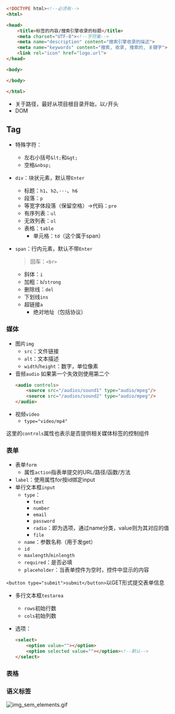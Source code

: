 ```html
<!DOCTYPE html><!--必须有-->
<html>

<head>
    <title>标签的内容/搜索引擎收录的标题</title>
    <meta charset="UTF-8"><!--字符集-->
    <meta name="description" content="搜索引擎收录的描述">
    <meta name="keywords" content="搜索, 收录, 搜索的, 关键字">
    <link rel="icon" href="logo.url">
</head>

<body>

</body>

</html>
```
+ 关于路径，最好从项目根目录开始，以`/`开头
+ DOM

## Tag
+ 特殊字符：
	+ 左右小括号`&lt;`和`&gt;`
	+ 空格`&nbsp;`

+ `div`：块状元素，默认带`Enter`
	+ 标题：`h1`、`h2`、`···`、`h6`
	+ 段落：`p`
	+ 等宽字体段落（保留空格）->代码：`pre`
	+ 有序列表：`ul`
	+ 无效列表：`ol`
	+ 表格：`table`
		+ 单元格：`td`（这个属于span）

+ `span`：行内元素，默认不带`Enter`
	>回车：`<br>`

	+ 斜体：`i`
	+ 加粗：`b`/`strong`
	+ 删除线：`del`
	+ 下划线`ins`
	+ 超链接`a`
		+ 绝对地址（包括协议）
### 媒体
+ 图片`img`
	+ `src`：文件链接
	+ `alt`：文本描述
	+ `width`/`height`：数字，单位像素
+ 音频`audio`
	如果第一个失效则使用第二个
	```html
	<audio controls>
		<source src="/audios/sound1" type="audio/mpeg"/>
		<source src="/audios/sound2" type="audio/mpeg"/>
	</audio>
	```
+ 视频`video`
	+ `type="video/mp4"`

这里的`controls`属性也表示是否提供相关媒体标签的控制组件

### 表单

+ 表单`form`
	+ 属性`action`指表单提交的URL/路径/函数/方法
+ `label`：使用属性for按id绑定input
+ 单行文本框`input`
	+ `type`：
		+ `text`
		+ `number`
		+ `email`
		+ `password`
		+ `radio`：即为选项，通过name分类，value则为其对应的值
		+ `file`
	+ `name`：参数名称（用于发get）
	+ `id`
	+ `maxlength`/`minlength`
	+ `required`：是否必填
	+ `placeholder`：当表单控件为空时，控件中显示的内容

`<button type="submit">submit</button>`以GET形式提交表单信息

+ 多行文本框`testarea`
	+ `rows`初始行数
	+ `cols`初始列数

+ 选项：
	```html
	<select>
		<option value=""></option>
		<option selected value=""></option><!--默认-->
	</select>
	```

### 表格

### 语义标签
<img alt="img_sem_elements.gif" src="https://cdn.jsdelivr.net/gh/zweix123/CS-notes@master/resource/Fronted/语义标签.gif" style="cursor: pointer;">